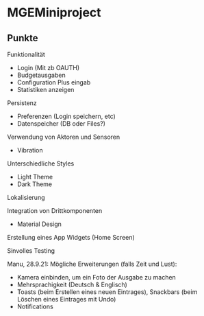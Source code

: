 # MGEMiniproject

## Punkte
Funktionalität
- Login (Mit zb OAUTH)
- Budgetausgaben 
- Configuration Plus eingab
- Statistiken anzeigen

Persistenz
- Preferenzen (Login speichern, etc)
- Datenspeicher (DB oder Files?)

Verwendung von Aktoren und Sensoren
- Vibration

Unterschiedliche Styles
- Light Theme
- Dark Theme

Lokalisierung

Integration von Drittkomponenten
- Material Design

Erstellung eines App Widgets (Home Screen)

Sinvolles Testing

Manu, 28.9.21: Mögliche Erweiterungen (falls Zeit und Lust):
* Kamera einbinden, um ein Foto der Ausgabe zu machen
* Mehrsprachigkeit (Deutsch & Englisch)
* Toasts (beim Erstellen eines neuen Eintrages), Snackbars (beim Löschen eines Eintrages mit Undo)
* Notifications

